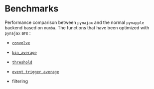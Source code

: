 # Benchmarks

Performance comparison between `pynajax` and the normal `pynapple` backend based on `numba`.
The functions that have been optimized with `pynajax` are :

- [`convolve`](https://pynapple-org.github.io/pynapple/reference/core/time_series/#pynapple.core.time_series.BaseTsd.convolve)

- [`bin_average`](https://pynapple-org.github.io/pynapple/reference/core/time_series/#pynapple.core.time_series.BaseTsd.bin_average)

- [`threshold`](https://pynapple-org.github.io/pynapple/reference/core/time_series/#pynapple.core.time_series.Tsd.threshold)

- [`event_trigger_average`](https://pynapple-org.github.io/pynapple/reference/process/perievent/#pynapple.process.perievent.compute_event_trigger_average)

- filtering
